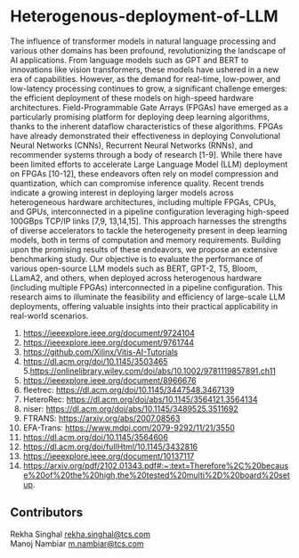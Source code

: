 # Heterogenous-deployment-of-LLM

The influence of transformer models in natural language processing and various other domains has been profound, revolutionizing the landscape of AI applications. From language models such as GPT and BERT to innovations like vision transformers, these models have ushered in a new era of capabilities. However, as the demand for real-time, low-power, and low-latency processing continues to grow, a significant challenge emerges: the efficient deployment of these models on high-speed hardware architectures. Field-Programmable Gate Arrays (FPGAs) have emerged as a particularly promising platform for deploying deep learning algorithms, thanks to the inherent dataflow characteristics of these algorithms. FPGAs have already demonstrated their effectiveness in deploying Convolutional Neural Networks (CNNs), Recurrent Neural Networks (RNNs), and recommender systems through a body of research [1-9]. While there have been limited efforts to accelerate Large Language Model (LLM) deployment on FPGAs [10-12], these endeavors often rely on model compression and quantization, which can compromise inference quality. Recent trends indicate a growing interest in deploying larger models across heterogeneous hardware architectures, including multiple FPGAs, CPUs, and GPUs, interconnected in a pipeline configuration leveraging high-speed 100GBps TCP/IP links [7,9, 13,14,15]. This approach harnesses the strengths of diverse accelerators to tackle the heterogeneity present in deep learning models, both in terms of computation and memory requirements. Building upon the promising results of these endeavors, we propose an extensive benchmarking study. Our objective is to evaluate the performance of various open-source LLM models such as BERT, GPT-2, T5, Bloom, LLamA2, and others, when deployed across heterogenous hardware (including multiple FPGAs) interconnected in a pipeline configuration. This research aims to illuminate the feasibility and efficiency of large-scale LLM deployments, offering valuable insights into their practical applicability in real-world scenarios.

 

1. https://ieeexplore.ieee.org/document/9724104
2. https://ieeexplore.ieee.org/document/9761744
3. https://github.com/Xilinx/Vitis-AI-Tutorials
4. https://dl.acm.org/doi/10.1145/3503465
5.https://onlinelibrary.wiley.com/doi/abs/10.1002/9781119857891.ch11
6. https://ieeexplore.ieee.org/document/8966676
7. fleetrec: https://dl.acm.org/doi/10.1145/3447548.3467139
8. HeteroRec: https://dl.acm.org/doi/abs/10.1145/3564121.3564134
9. niser: https://dl.acm.org/doi/abs/10.1145/3489525.3511692
10. FTRANS: https://arxiv.org/abs/2007.08563
11. EFA-Trans: https://www.mdpi.com/2079-9292/11/21/3550
12. https://dl.acm.org/doi/10.1145/3564606
13. https://dl.acm.org/doi/fullHtml/10.1145/3432816
14. https://ieeexplore.ieee.org/document/10137117
15. https://arxiv.org/pdf/2102.01343.pdf#:~:text=Therefore%2C%20because%20of%20the%20high,the%20tested%20multi%2D%20board%20setup.

## Contributors
Rekha Singhal           rekha.singhal@tcs.com <br>
Manoj Nambiar           m.nambiar@tcs.com
